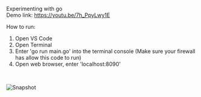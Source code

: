 Experimenting with go
<br/>
Demo link: https://youtu.be/7h_PpyLwy1E
<br/>

How to run:
<br/>
 1. Open VS Code
 2. Open Terminal
 3. Enter 'go run main.go' into the terminal console (Make sure your firewall has allow this code to run)
 4. Open web browser, enter 'localhost:8090'
 
<br/>

![Snapshot](https://github.com/daniel-yap-aeiou/go-test/blob/master/img/Home%20-%20Google%20Chrome%202020-10-13%2018-21-31.gif)
